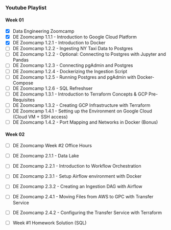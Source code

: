 ### Youtube Playlist

#### Week 01

- [x] Data Engineering Zoomcamp
- [x] DE Zoomcamp 1.1.1 - Introduction to Google Cloud Platform
- [x] DE Zoomcamp 1.2.1 - Introduction to Docker
- [ ] DE Zoomcamp 1.2.2 - Ingesting NY Taxi Data to Postgres
- [ ] DE Zoomcamp 1.2.2 - Optional: Connecting to Postgres with Jupyter and Pandas
- [ ] DE Zoomcamp 1.2.3 - Connecting pgAdmin and Postgres
- [ ] DE Zoomcamp 1.2.4 - Dockerizing the Ingestion Script
- [ ] DE Zoomcamp 1.2.5 - Running Postgres and pgAdmin with Docker-Compose
- [ ] DE Zoomcamp 1.2.6 - SQL Refreshser
- [ ] DE Zoomcamp 1.3.1 - Introduction to Terraform Concepts & GCP Pre-Requisites
- [ ] DE Zoomcamp 1.3.2 - Creating GCP Infrastructure with Terraform
- [ ] DE Zoomcamp 1.4.1 - Setting up the Environment on Google Cloud (Cloud VM + SSH access)
- [ ] DE Zoomcamp 1.4.2 - Port Mapping and Networks in Docker (Bonus)

#### Week 02

- [ ] DE Zoomcamp Week #2 Office Hours
- [ ] DE Zoomcamp 2.1.1 - Data Lake
- [ ] DE Zoomcamp 2.2.1 - Introduction to Workflow Orchestration
- [ ] DE Zoomcamp 2.3.1 - Setup Airflow environment with Docker
- [ ] DE Zoomcamp 2.3.2 - Creating an Ingestion DAG with Airflow
- [ ] DE Zoomcamp 2.4.1 - Moving Files from AWS to GPC with Transfer Service
- [ ] DE Zoomcamp 2.4.2 - Configuring the Transfer Service with Terraform
- [ ] Week #1 Homework Solution (SQL)
        
